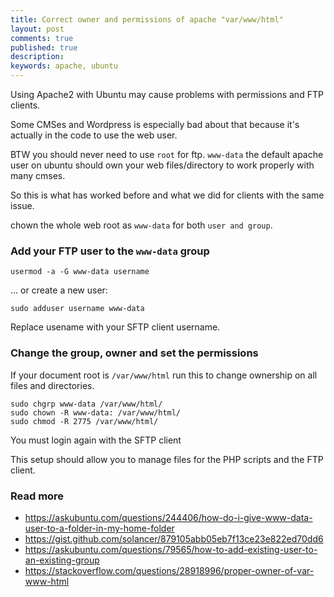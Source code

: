 ```yaml
---
title: Correct owner and permissions of apache "var/www/html"
layout: post
comments: true
published: true
description: 
keywords: apache, ubuntu
---
```


Using Apache2 with Ubuntu may cause problems with permissions and FTP clients. 

Some CMSes and Wordpress is especially bad about that because it's actually in the code to use the web user.

BTW you should never need to use `root` for ftp. `www-data` the default apache user on ubuntu should own your web files/directory to work properly with many cmses.

So this is what has worked before and what we did for clients with the same issue. 

chown the whole web root as `www-data` for both `user and group`.

### Add your FTP user to the `www-data` group

```
usermod -a -G www-data username
```

... or create a new user:

```
sudo adduser username www-data
```

Replace usename with your SFTP client username.

### Change the group, owner and set the permissions

If your document root is `/var/www/html` run this to change ownership on all files and directories.

```
sudo chgrp www-data /var/www/html/
sudo chown -R www-data: /var/www/html/
sudo chmod -R 2775 /var/www/html/
```

You must login again with the SFTP client

This setup should allow you to manage files for the PHP scripts and the FTP client.

### Read more

* <https://askubuntu.com/questions/244406/how-do-i-give-www-data-user-to-a-folder-in-my-home-folder>
* <https://gist.github.com/solancer/879105abb05eb7f13ce23e822ed70dd6>
* <https://askubuntu.com/questions/79565/how-to-add-existing-user-to-an-existing-group>
* <https://stackoverflow.com/questions/28918996/proper-owner-of-var-www-html>
